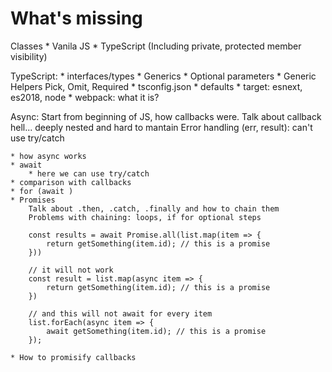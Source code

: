 # What's missing

Classes 
    * Vanila JS
    * TypeScript (Including private, protected member visibility)

TypeScript:
    * interfaces/types
        * Generics
        * Optional parameters 
        * Generic Helpers Pick, Omit, Required
    * tsconfig.json
        * defaults
        * target: esnext, es2018, node
    * webpack: what it is?

Async:
    Start from beginning of JS, how callbacks were. 
    Talk about callback hell... deeply nested and hard to mantain
    Error handling (err, result): can't use try/catch
    
    * how async works
    * await
        * here we can use try/catch
    * comparison with callbacks
    * for (await )
    * Promises
        Talk about .then, .catch, .finally and how to chain them
        Problems with chaining: loops, if for optional steps

        const results = await Promise.all(list.map(item => {
            return getSomething(item.id); // this is a promise
        }))

        // it will not work
        const result = list.map(async item => {
            return getSomething(item.id); // this is a promise
        })

        // and this will not await for every item
        list.forEach(async item => {
            await getSomething(item.id); // this is a promise
        });

    * How to promisify callbacks

    